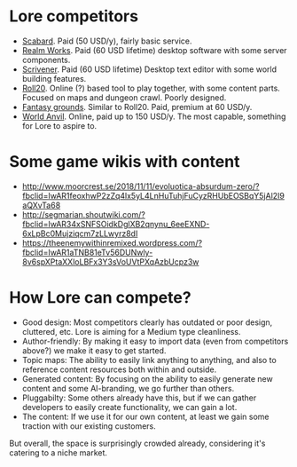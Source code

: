 # Lore competitors 

- [Scabard](https://www.scabard.com/pbs/). Paid (50 USD/y), fairly basic service.
- [Realm Works](http://www.wolflair.com/realmworks/). Paid (60 USD lifetime) desktop software with some server components.
- [Scrivener](https://www.literatureandlatte.com/scrivener/overview). Paid (60 USD lifetime) Desktop text editor with some world building features.
- [Roll20](https://roll20.net/). Online (?) based tool to play together, with some content parts. Focused on maps and dungeon crawl. Poorly designed.
- [Fantasy grounds](https://www.fantasygrounds.com/home/home.php). Similar to Roll20. Paid, premium at 60 USD/y.
- [World Anvil](https://www.worldanvil.com/). Online, paid up to 150 USD/y. The most capable, something for Lore to aspire to.

# Some game wikis with content

- http://www.moorcrest.se/2018/11/11/evoluotica-absurdum-zero/?fbclid=IwAR1feoxhwP2zZq4lx5yL4LnHuTuhjFuCyzRHUbEOSBqY5jAl2I9aQXvTa68
- http://segmarian.shoutwiki.com/?fbclid=IwAR34xSNFSOidkDglXB2qnynu_6eeEXND-6xLpBc0Mujziqcm7zLLwyrz8dI
- https://theenemywithinremixed.wordpress.com/?fbclid=IwAR1aTNB81eTv56DUNwly-8v6spXPtaXXloLBFx3Y3sVoUVtPXqAzbUcpz3w

# How Lore can compete?

- Good design: Most competitors clearly has outdated or poor design, cluttered, etc. Lore is aiming for a Medium type cleanliness.
- Author-friendly: By making it easy to import data (even from competitors above?) we make it easy to get started.
- Topic maps: The ability to easily link anything to anything, and also to reference content resources both within and outside.
- Generated content: By focusing on the ability to easily generate new content and some AI-branding, we go further than others.
- Pluggabilty: Some others already have this, but if we can gather developers to easily create functionality, we can gain a lot.
- The content: If we use it for our own content, at least we gain some traction with our existing customers.

But overall, the space is surprisingly crowded already, considering it's catering to a niche market.